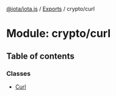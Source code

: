 [@iota/iota.js](../README.md) / [Exports](../modules.md) / crypto/curl

# Module: crypto/curl

## Table of contents

### Classes

- [Curl](../classes/crypto_curl.curl.md)

